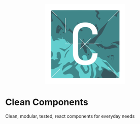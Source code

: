 <div align="center">
<img src="./media/logo.svg" alt="header logo: Github Extractor" width="50%" height="50%">
</div>

# Clean Components

Clean, modular, tested, react components for everyday needs

<!-- Tile + link to story book of components  -->

